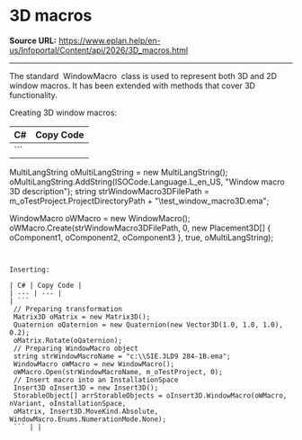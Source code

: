 # 3D macros

**Source URL:** https://www.eplan.help/en-us/Infoportal/Content/api/2026/3D_macros.html

---

The standard  WindowMacro  class is used to represent both 3D and 2D window macros. It has been extended with methods that cover 3D functionality.

Creating 3D window macros:

| C# | Copy Code |
| --- | --- |
| ```  MultiLangString oMultiLangString = new MultiLangString(); oMultiLangString.AddString(ISOCode.Language.L_en_US, "Window macro 3D description"); string strWindowMacro3DFilePath = m_oTestProject.ProjectDirectoryPath + "\\test_window_macro3D.ema";  WindowMacro oWMacro = new WindowMacro(); oWMacro.Create(strWindowMacro3DFilePath, 0, new Placement3D[] { oComponent1, oComponent2, oComponent3 }, true, oMultiLangString); ``` | |

```

                    
```

Inserting:

| C# | Copy Code |
| --- | --- |
| ```  // Preparing transformation  Matrix3D oMatrix = new Matrix3D();  Quaternion oQaternion = new Quaternion(new Vector3D(1.0, 1.0, 1.0), 0.2);  oMatrix.Rotate(oQaternion);  // Preparing WindowMacro object  string strWindowMacroName = "c:\\SIE.3LD9 284-1B.ema";  WindowMacro oWMacro = new WindowMacro();  oWMacro.Open(strWindowMacroName, m_oTestProject, 0);  // Insert macro into an InstallationSpace  Insert3D oInsert3D = new Insert3D();  StorableObject[] arrStorableObjects = oInsert3D.WindowMacro(oWMacro, nVariant, oInstallationSpace,  oMatrix, Insert3D.MoveKind.Absolute, WindowMacro.Enums.NumerationMode.None);  ``` | |

```

            
```